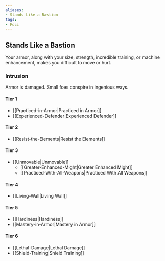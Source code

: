 ```yaml
---
aliases:
- Stands Like a Bastion
tags:
- Foci
---
```


  
## Stands Like a Bastion  
Your armor, along with your size, strength, incredible training, or machine enhancement, makes you difficult to move or hurt.  
 ### Intrusion  
Armor is damaged. Small foes conspire in ingenious ways.   
#### Tier 1    
* [[Practiced-in-Armor|Practiced in Armor]]  
* [[Experienced-Defender|Experienced Defender]]  
#### Tier 2    
* [[Resist-the-Elements|Resist the Elements]]  
#### Tier 3    
* [[Unmovable|Unmovable]]  
  - [[Greater-Enhanced-Might|Greater Enhanced Might]]  
  - [[Practiced-With-All-Weapons|Practiced With All Weapons]]  
#### Tier 4    
* [[Living-Wall|Living Wall]]  
#### Tier 5    
* [[Hardiness|Hardiness]]  
* [[Mastery-in-Armor|Mastery in Armor]]  
#### Tier 6    
  - [[Lethal-Damage|Lethal Damage]]  
  - [[Shield-Training|Shield Training]]